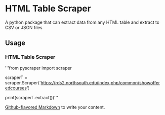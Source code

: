 # HTML Table Scraper

A python package that can extract data from any HTML table and extract to CSV or JSON files


## Usage

### HTML Table Scraper


'''from pyscraper import scraper


scraperT = scraper.Scraper('https://rds2.northsouth.edu/index.php/common/showofferedcourses')

print(scraperT.extract())'''



[Github-flavored Markdown](https://guides.github.com/features/mastering-markdown/)
to write your content.